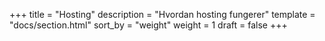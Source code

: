 +++
title = "Hosting"
description = "Hvordan hosting fungerer"
template = "docs/section.html"
sort_by = "weight"
weight = 1
draft = false
+++
